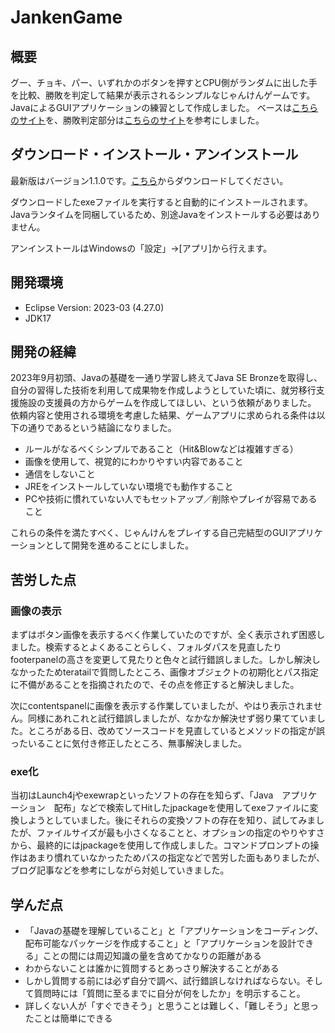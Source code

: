 # JankenGame

## 概要
グー、チョキ、パー、いずれかのボタンを押すとCPU側がランダムに出した手を比較、勝敗を判定して結果が表示されるシンプルなじゃんけんゲームです。
JavaによるGUIアプリケーションの練習として作成しました。
ベースは[こちらのサイト](https://original-game.com/java-janken-game-program/)を、勝敗判定部分は[こちらのサイト](https://ict-skillup.com/java/1405/)を参考にしました。

## ダウンロード・インストール・アンインストール
最新版はバージョン1.1.0です。[こちら](https://github.com/IchidaU/JankenGame/blob/master/release/package/JankenGame1.1.0.exe)からダウンロードしてください。

ダウンロードしたexeファイルを実行すると自動的にインストールされます。Javaランタイムを同梱しているため、別途Javaをインストールする必要はありません。

アンインストールはWindowsの「設定」->[アプリ]から行えます。

## 開発環境
* Eclipse Version: 2023-03 (4.27.0)
* JDK17

## 開発の経緯
2023年9月初頭、Javaの基礎を一通り学習し終えてJava SE Bronzeを取得し、自分の習得した技術を利用して成果物を作成しようとしていた頃に、就労移行支援施設の支援員の方からゲームを作成してほしい、という依頼がありました。
依頼内容と使用される環境を考慮した結果、ゲームアプリに求められる条件は以下の通りであるという結論になりました。

* ルールがなるべくシンプルであること（Hit&Blowなどは複雑すぎる）
* 画像を使用して、視覚的にわかりやすい内容であること
* 通信をしないこと
* JREをインストールしていない環境でも動作すること
* PCや技術に慣れていない人でもセットアップ／削除やプレイが容易であること

これらの条件を満たすべく、じゃんけんをプレイする自己完結型のGUIアプリケーションとして開発を進めることにしました。

## 苦労した点
### 画像の表示
まずはボタン画像を表示するべく作業していたのですが、全く表示されず困惑しました。検索するとよくあることらしく、フォルダパスを見直したりfooterpanelの高さを変更して見たりと色々と試行錯誤しました。しかし解決しなかったためteratailで質問したところ、画像オブジェクトの初期化とパス指定に不備があることを指摘されたので、その点を修正すると解決しました。

次にcontentspanelに画像を表示する作業していましたが、やはり表示されません。同様にあれこれと試行錯誤しましたが、なかなか解決せず弱り果てていました。ところがある日、改めてソースコードを見直しているとメソッドの指定が誤ったいることに気付き修正したところ、無事解決しました。

### exe化
当初はLaunch4jやexewrapといったソフトの存在を知らず、「Java　アプリケーション　配布」などで検索してHitしたjpackageを使用してexeファイルに変換しようとしていました。後にそれらの変換ソフトの存在を知り、試してみましたが、ファイルサイズが最も小さくなることと、オプションの指定のやりやすさから、最終的にはjpackageを使用して作成しました。コマンドプロンプトの操作はあまり慣れていなかったためパスの指定などで苦労した面もありましたが、ブログ記事などを参考にしながら対処していきました。

## 学んだ点
* 「Javaの基礎を理解していること」と「アプリケーションをコーディング、配布可能なパッケージを作成すること」と「アプリケーションを設計できる」ことの間には周辺知識の量を含めてかなりの距離がある
* わからないことは誰かに質問するとあっさり解決することがある
* しかし質問する前には必ず自分で調べ、試行錯誤しなければならない。そして質問時には「質問に至るまでに自分が何をしたか」を明示すること。
* 詳しくない人が「すぐできそう」と思うことは難しく、「難しそう」と思ったことは簡単にできる
 
